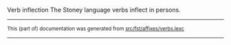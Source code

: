 Verb inflection
The Stoney language verbs inflect in persons.

* * *

<small>This (part of) documentation was generated from [src/fst/affixes/verbs.lexc](https://github.com/giellalt/lang-sto/blob/main/src/fst/affixes/verbs.lexc)</small>

---

